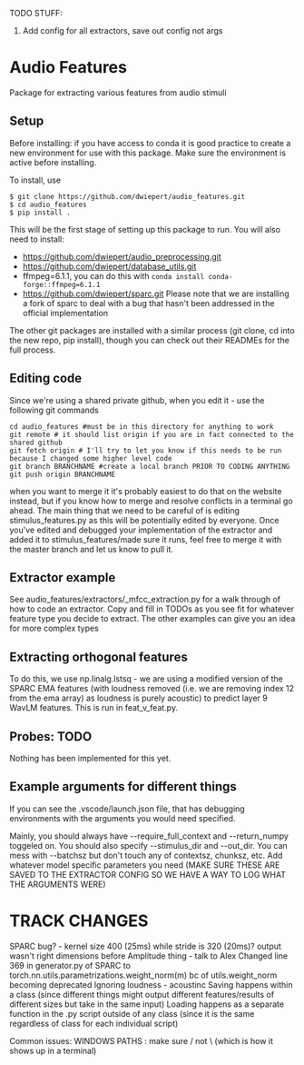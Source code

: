 TODO STUFF:
1. Add config for all extractors, save out config not args

# Audio Features
Package for extracting various features from audio stimuli

## Setup
Before installing: if you have access to conda it is good practice to create a new environment for use with this package. Make sure the environment is active before installing. 

To install, use

```
$ git clone https://github.com/dwiepert/audio_features.git
$ cd audio_features
$ pip install . 
```

This will be the first stage of setting up this package to run. You will also need to install:
* https://github.com/dwiepert/audio_preprocessing.git
* https://github.com/dwiepert/database_utils.git
* ffmpeg=6.1.1, you can do this with `conda install conda-forge::ffmpeg=6.1.1`
* https://github.com/dwiepert/sparc.git 
Please note that we are installing a fork of sparc to deal with a bug that hasn't been addressed in the official implementation

The other git packages are installed with a similar process (git clone, cd into the new repo, pip install), though you can check out their READMEs for the full process.

## Editing code
Since we're using a shared private github, when you edit it - use the following git commands

```
cd audio_features #must be in this directory for anything to work
git remote # it should list origin if you are in fact connected to the shared github
git fetch origin # I'll try to let you know if this needs to be run because I changed some higher level code
git branch BRANCHNAME #create a local branch PRIOR TO CODING ANYTHING
git push origin BRANCHNAME
```

when you want to merge it it's probably easiest to do that on the website instead, but if you know how to merge and resolve conflicts in a terminal go ahead. The main thing that we need to be careful of is editing stimulus_features.py as this will be potentially edited by everyone. Once you've edited and debugged your implementation of the extractor and added it to stimulus_features/made sure it runs, feel free to merge it with the master branch and let us know to pull it. 

## Extractor example
See audio_features/extractors/_mfcc_extraction.py for a walk through of how to code an extractor. Copy and fill in TODOs as you see fit for whatever feature type you decide to extract. The other examples can give you an idea for more complex types

## Extracting orthogonal features
To do this, we use np.linalg.lstsq - we are using a modified version of the SPARC EMA features (with loudness removed (i.e. we are removing index 12 from the ema array) as loudness is purely acoustic) to predict layer 9 WavLM features. This is run in feat_v_feat.py. 

## Probes: TODO
Nothing has been implemented for this yet.

## Example arguments for different things
If you can see the .vscode/launch.json file, that has debugging environments with the arguments you would need specified.

Mainly, you should always have --require_full_context and --return_numpy toggeled on. You should also specify --stimulus_dir and --out_dir. You can mess with --batchsz but don't touch any of contextsz, chunksz, etc. Add whatever model specific parameters you need (MAKE SURE THESE ARE SAVED TO THE EXTRACTOR CONFIG SO WE HAVE A WAY TO LOG WHAT THE ARGUMENTS WERE)


# TRACK CHANGES
SPARC bug? - kernel size 400 (25ms) while stride is 320 (20ms)? output wasn't right dimensions before Amplitude thing - talk to Alex
Changed line 369 in generator.py of SPARC to torch.nn.utils.parametrizations.weight_norm(m) bc of utils.weight_norm becoming deprecated
Ignoring loudness - acoustinc
Saving happens within a class (since different things might output different features/results of different sizes but take in the same input)
Loading happens as a separate function in the .py script outside of any class (since it is the same regardless of class for each individual script)


Common issues:
WINDOWS PATHS : make sure / not \ (which is how it shows up in a terminal)